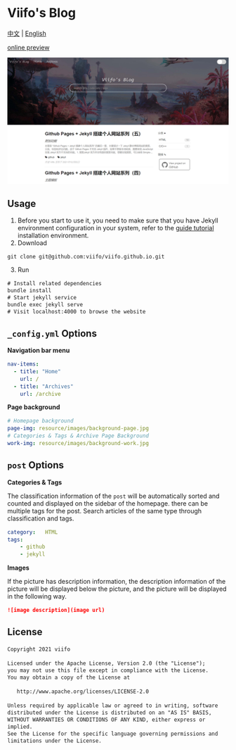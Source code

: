 # Viifo's Blog

[中文](https://github.com/viifo/viifo.github.io/blob/master/README.md) | [English](https://github.com/viifo/viifo.github.io/blob/master/README_en.md)

[online preview](https://viifo.github.io/)

![](./screenshots/preview.png)





## Usage

1. Before you start to use it, you need to make sure that you have Jekyll environment configuration in your system, refer to the [guide tutorial](https://viifo.github.io/html/2021-10-03-Github-Pages-+-Jekyll%E6%90%AD%E5%BB%BA%E4%B8%AA%E4%BA%BA%E7%BD%91%E7%AB%99%E7%B3%BB%E5%88%97(1).html) installation environment.
2. Download
```shell
git clone git@github.com:viifo/viifo.github.io.git
```
3. Run
```shell
# Install related dependencies
bundle install 
# Start jekyll service
bundle exec jekyll serve
# Visit localhost:4000 to browse the website
```





## `_config.yml` Options

**Navigation bar menu**

```yaml
nav-items:
  - title: "Home"
    url: /
  - title: "Archives"
    url: /archive
```
**Page background**

```yaml
# Homepage background
page-img: resource/images/background-page.jpg
# Categories & Tags & Archive Page Background
work-img: resource/images/background-work.jpg
```





## `post` Options

**Categories & Tags**

The classification information of the `post` will be automatically sorted and counted and displayed on the sidebar of the homepage. there can be multiple tags for the post. Search articles of the same type through classification and tags.

```yaml
category:   HTML
tags:
    - github
    - jekyll
```

**Images**

If the picture has description information, the description information of the picture will be displayed below the picture, and the picture will be displayed in the following way.
```markdown
![image description](image url)
```





## License

```
Copyright 2021 viifo

Licensed under the Apache License, Version 2.0 (the "License");
you may not use this file except in compliance with the License.
You may obtain a copy of the License at

   http://www.apache.org/licenses/LICENSE-2.0

Unless required by applicable law or agreed to in writing, software
distributed under the License is distributed on an "AS IS" BASIS,
WITHOUT WARRANTIES OR CONDITIONS OF ANY KIND, either express or implied.
See the License for the specific language governing permissions and
limitations under the License.
```

